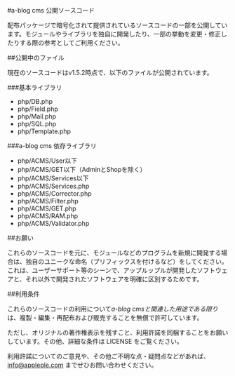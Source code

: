 #a-blog cms 公開ソースコード

配布パッケージで暗号化されて提供されているソースコードの一部を公開しています。モジュールやライブラリを独自に開発したり、一部の挙動を変更・修正したりする際の参考としてご利用ください。

##公開中のファイル

現在のソースコードはv1.5.2時点で、以下のファイルが公開されています。

###基本ライブラリ

+ php/DB.php
+ php/Field.php
+ php/Mail.php
+ php/SQL.php
+ php/Template.php

###a-blog cms 依存ライブラリ

+ php/ACMS/User以下
+ php/ACMS/GET以下（AdminとShopを除く）
+ php/ACMS/Services以下
+ php/ACMS/Services.php
+ php/ACMS/Corrector.php
+ php/ACMS/Filter.php
+ php/ACMS/GET.php
+ php/ACMS/RAM.php
+ php/ACMS/Validator.php

##お願い

これらのソースコードを元に、モジュールなどのプログラムを新規に開発する場合は、独自のユニークな命名（プリフィックスを付けるなど）をしてください。これは、ユーザーサポート等のシーンで、アップルップルが開発したソフトウェアと、それ以外で開発されたソフトウェアを明確に区別するためです。

##利用条件

これらのソースコードの利用について*a-blog cmsと関連した用途である限り*は、複製・編集・再配布および販売することを無償で許可しています。

ただし、オリジナルの著作権表示を残すこと、利用許諾を同梱することをお願いしています。その他、詳細な条件は LICENSE をご覧ください。

利用許諾についてのご意見や、その他ご不明な点・疑問点などがあれば、 info@appleple.com までぜひお問い合わせください。
